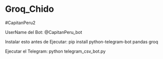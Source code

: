 # Groq_Chido

#CapitanPeru2

UserName del Bot:
@CapitanPeru_bot

Instalar esto antes de Ejecutar:
pip install python-telegram-bot pandas groq

Ejecutar el Telegram:
python telegram_csv_bot.py

